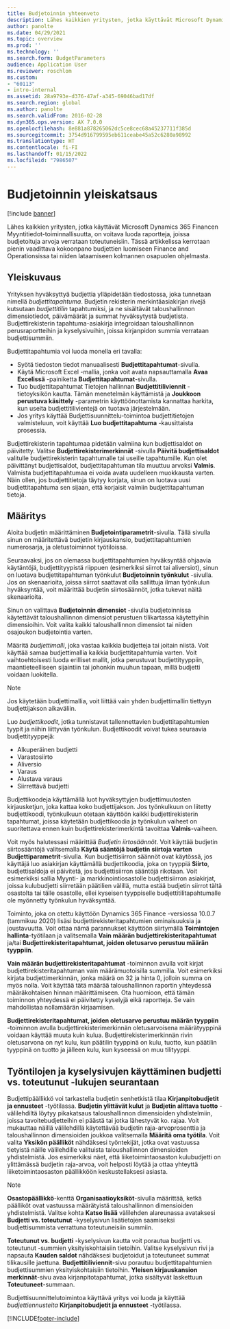 ```yaml
---
title: Budjetoinnin yhteenveto
description: Lähes kaikkien yritysten, jotka käyttävät Microsoft Dynamics 365 Financen Myyntitiedot-toiminnallisuutta, on voitava luoda raportteja, joissa budjetoituja arvoja verrataan toteutuneisiin. Tässä artikkelissa kerrotaan pienin vaadittava kokoonpano budjettien luomiseen Finance and Operationsissa tai niiden lataamiseen kolmannen osapuolen ohjelmasta.
author: panolte
ms.date: 04/29/2021
ms.topic: overview
ms.prod: ''
ms.technology: ''
ms.search.form: BudgetParameters
audience: Application User
ms.reviewer: roschlom
ms.custom:
- "60113"
- intro-internal
ms.assetid: 28a9793e-d376-47af-a345-69046bad17df
ms.search.region: global
ms.author: panolte
ms.search.validFrom: 2016-02-28
ms.dyn365.ops.version: AX 7.0.0
ms.openlocfilehash: 8e881a878265062dc5ce8cec68a45237711f385d
ms.sourcegitcommit: 3754d916799595eb611ceabe45a52c6280a98992
ms.translationtype: HT
ms.contentlocale: fi-FI
ms.lasthandoff: 01/15/2022
ms.locfileid: "7986507"
---
```

# <a name="budgeting-overview"></a>Budjetoinnin yleiskatsaus 

[!include [banner](../includes/banner.md)]

Lähes kaikkien yritysten, jotka käyttävät Microsoft Dynamics 365 Financen Myyntitiedot-toiminnallisuutta, on voitava luoda raportteja, joissa budjetoituja arvoja verrataan toteutuneisiin. Tässä artikkelissa kerrotaan pienin vaadittava kokoonpano budjettien luomiseen Finance and Operationsissa tai niiden lataamiseen kolmannen osapuolen ohjelmasta.

## <a name="overview"></a>Yleiskuvaus

Yrityksen hyväksyttyä budjettia ylläpidetään tiedostossa, joka tunnetaan nimellä *budjettitapahtuma*. Budjetin rekisterin merkintäasiakirjan rivejä kutsutaan *budjettitilin* tapahtumiksi, ja ne sisältävät taloushallinnon dimensiotiedot, päivämäärät ja summat hyväksytystä budjetista. Budjettirekisterin tapahtuma-asiakirja integroidaan taloushallinnon perusraportteihin ja kyselysivuihin, joissa kirjanpidon summia verrataan budjettisummiin. 

Budjettitapahtumia voi luoda monella eri tavalla:

-   Syötä tiedoston tiedot manuaalisesti **Budjettitapahtumat**-sivulla.
-   Käytä Microsoft Excel -mallia, jonka voit avata napsauttamalla **Avaa Excelissä** -painiketta **Budjettitapahtumat**-sivulla.
-   Tuo budjettitapahtumat Tietojen hallinnan **Budjettitiliviennit** -tietoyksikön kautta. Tämän menetelmän käyttämistä ja **Joukkoon perustuva käsittely** -parametrin käyttöönottamista kannattaa harkita, kun useita budjettitilivientejä on tuotava järjestelmään.
-   Jos yritys käyttää Budjettisuunnittelu-toimintoa budjettitietojen valmisteluun, voit käyttää **Luo budjettitapahtuma** -kausittaista prosessia.

Budjettirekisterin tapahtumaa pidetään valmiina kun budjettisaldot on päivitetty. Valitse **Budjettirekisterimerkinnät** -sivulla **Päivitä budjettisaldot** valitulle budjettirekisterin tapahtumalle tai useille tapahtumille. Kun olet päivittänyt budjettisaldot, budjettitapahtuman tila muuttuu arvoksi **Valmis**. Valmista budjettitapahtumaa ei voida avata uudelleen muokkausta varten. Näin ollen, jos budjettitietoja täytyy korjata, sinun on luotava uusi budjettitapahtuma sen sijaan, että korjaisit valmiin budjettitapahtuman tietoja.

## <a name="configuration"></a>Määritys
Aloita budjetin määrittäminen **Budjetointiparametrit**-sivulla. Tällä sivulla sinun on määritettävä budjetin kirjauskansio, budjettitapahtumien numerosarja, ja oletustoiminnot työtiloissa.

Seuraavaksi, jos on olemassa budjettitapahtumien hyväksyntää ohjaavia käytäntöjä, budjettityypistä riippuen (esimerkiksi siirrot tai aliversiot), sinun on luotava budjettitapahtuman työnkulut **Budjetoinnin työnkulut** -sivulla. Jos on skenaarioita, joissa siirrot saattavat olla sallittuja ilman työnkulun hyväksyntää, voit määrittää budjetin siirtosäännöt, jotka tukevat näitä skenaarioita. 

Sinun on valittava **Budjetoinnin dimensiot** -sivulla budjetoinnissa käytettävät taloushallinnon dimensiot perustuen tilikartassa käytettyihin dimensioihin. Voit valita kaikki taloushallinnon dimensiot tai niiden osajoukon budjetointia varten.

Määritä *budjettimalli*, joka vastaa kaikkia budjetteja tai joitain niistä. Voit käyttää samaa budjettimallia kaikkia budjettitapahtumia varten. Voit vaihtoehtoisesti luoda erilliset mallit, jotka perustuvat budjettityyppiin, maantieteelliseen sijaintiin tai johonkin muuhun tapaan, millä budjetti voidaan luokitella. 

> [!NOTE] 
> Jos käytetään budjettimallia, voit liittää vain yhden budjettimallin tiettyyn budjettijakson aikaväliin. 

Luo *budjettikoodit*, jotka tunnistavat tallennettavien budjettitapahtumien tyypit ja niihin liittyvän työnkulun. Budjettikoodit voivat tukea seuraavia budjettityyppejä:

-   Alkuperäinen budjetti
-   Varastosiirto
-   Aliversio
-   Varaus
-   Alustava varaus
-   Siirrettävä budjetti

Budjettikoodeja käyttämällä luot hyväksyttyjen budjettimuutosten kirjausketjun, joka kattaa koko budjettijakson. Jos työnkulkuun on liitetty budjettikoodi, työnkulkuun otetaan käyttöön kaikki budjettirekisterin tapahtumat, joissa käytetään budjettikoodia ja työnkulun vaiheet on suoritettava ennen kuin budjettirekisterimerkintä tavoittaa **Valmis**-vaiheen.  

Voit myös halutessasi määrittää *Budjetin iirtosäännöt*. Voit käyttää budjetin siirtosääntöjä valitsemalla **Käytä sääntöjä budjetin siirtoja varten** **Budjettiparametrit**-sivulla. Kun budjettisiirron säännöt ovat käytössä, jos käyttäjä luo asiakirjan käyttämällä budjettikoodia, joka on tyyppiä **Siirto**, budjettisaldoja ei päivitetä, jos budjettisiirron sääntöjä rikotaan. Voit esimerkiksi sallia Myynti- ja markkinointiosastolle budjettisiirron asiakirjat, joissa kulubudjetti siirretään päätilien välillä, mutta estää budjetin siirrot tältä osastolta tai tälle osastolle, ellei kyseisen tyyppiselle budjettitilitapahtumalle ole myönnetty työnkulun hyväksyntää.

Toiminto, joka on otettu käyttöön Dynamics 365 Finance -versiossa 10.0.7 (tammikuu 2020) lisäsi budjettirekisteritapahtumien ominaisuuksia ja joustavuutta. Voit ottaa nämä parannukset käyttöön siirtymällä **Toimintojen hallinta**-työtilaan ja valitsemalla **Vain määrän budjettirekisteritapahtumat** ja/tai **Budjettirekisteritapahtumat, joiden oletusarvo perustuu määrän tyyppiin**.

**Vain määrän budjettirekisteritapahtumat** -toiminnon avulla voit kirjat budjettirekisteritapahtuman vain määrämuotoisilla summilla. Voit esimerkiksi kirjata budjettimerkinnän, jonka määrä on 32 ja hinta 0, jolloin summa on myös nolla. Voit käyttää tätä määrää taloushallinnon raportin yhteydessä määräkohtaisen hinnan määrittämiseen. Ota huomioon, että tämän toiminnon yhteydessä ei päivitetty kyselyjä eikä raportteja. Se vain mahdollistaa nollamäärän kirjaamisen.

**Budjettirekisteritapahtumat, joiden oletusarvo perustuu määrän tyyppiin** -toiminnon avulla budjettirekisterimerkinnän oletusarvoisena määrätyyppinä voidaan käyttää muuta kuin kulua. Budjettirekisterimerkinnän rivin oletusarvona on nyt kulu, kun päätilin tyyppinä on kulu, tuotto, kun päätilin tyyppinä on tuotto ja jälleen kulu, kun kyseessä on muu tilityyppi.

## <a name="using-workspaces-and-inquiry-pages-to-track-budget-vs-actuals"></a>Työntilojen ja kyselysivujen käyttäminen budjetti vs. toteutunut -lukujen seurantaan
Budjettipäällikkö voi tarkastella budjetin senhetkistä tilaa **Kirjanpitobudjetit ja ennusteet** -työtilassa. **Budjetin ylittävät kulut** ja **Budjetin alittava tuotto** -välilehdiltä löytyy pikakatsaus taloushallinnon dimensioiden yhdistelmiin, joissa tavoitebudjetteihin ei päästä tai jotka lähestyvät ko. rajaa. Voit mukauttaa näillä välilehdillä käytettävää budjetin raja-arvoprosenttia ja taloushallinnon dimensioiden joukkoa valitsemalla **Määritä oma työtila**. Voit valita **Yksikön päälliköt** nähdäksesi työntekijät, jotka ovat vastuussa tietyistä näille välilehdille valituista taloushallinnon dimensioiden yhdistelmistä. Jos esimerkiksi näet, että liiketoimintaosaston kulubudjetti on ylittämässä budjetin raja-arvoa, voit helposti löytää ja ottaa yhteyttä liiketoimintaosaston päällikköön keskustellaksesi asiasta. 

> [!NOTE] 
> **Osastopäällikkö**-kenttä **Organisaatioyksiköt**-sivulla määrittää, ketkä päälliköt ovat vastuussa määrätyistä taloushallinnon dimensioiden yhdistelmistä. Valitse kohta **Katso lisää** välilehden alareunassa avataksesi **Budjetti vs. toteutunut** -kyselysivun lisätietojen saamiseksi budjettisummista verrattuna toteutuneisiin summiin. 

**Toteutunut vs. budjetti** -kyselysivun kautta voit porautua budjetti vs. toteutunut -summien yksityiskohtaisiin tietoihin. Valitse kyselysivun rivi ja napsauta **Kauden saldot** nähdäksesi budjetoidut ja toteutuneet summat tilikausille jaettuna. **Budjettitiliviennit**-sivu porautuu budjettitapahtumien budjettisummien yksityiskohtaisiin tietoihin. **Yleisen kirjauskansion merkinnät**-sivu avaa kirjanpitotapahtumat, jotka sisältyvät laskettuun **Toteutuneet**-summaan. 

Budjettisuunnittelutoimintoa käyttävä yritys voi luoda ja käyttää *budjettiennusteita* **Kirjanpitobudjetit ja ennusteet** -työtilassa.





[!INCLUDE[footer-include](../../includes/footer-banner.md)]
